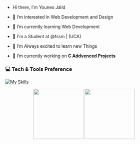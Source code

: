 -  Hi there, I'm Younes Jalid 
- 👀 I’m interested in Web Development and Design
- 🌱 I’m currently learning Web Development
- 🏫 I'm a Student at @fssm | (UCA)
- 💞 I’m Always excited to learn new Things


- :telescope: I’m currently working on <strong>C Addvenced Projects</strong>

### 💻 Tech & Tools Preference
[![My Skills](https://skillicons.dev/icons?i=c,html,css,github,git&theme=light)](https://skillicons.dev)



<p align="center">
<img src="https://github-readme-stats.vercel.app/api/top-langs/?username=YounesJalid&layout=compact&title_color=fff&text_color=fff&bg_color=0D1117" height="160px" />
<img src="https://github-readme-stats.vercel.app/api?username=YounesJalid&title_color=fff&text_color=fff&icon_color=F7DF1E&bg_color=0D1117&show_icons=true" height="160px"/>
</p>
